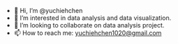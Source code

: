 - 👋 Hi, I’m @yuchiehchen
- 👀 I’m interested in data analysis and data visualization.
- 💞️ I’m looking to collaborate on data analysis project.
- 📫 How to reach me: yuchiehchen1020@gmail.com

<!---
yuchiehchen/yuchiehchen is a ✨ special ✨ repository because its `README.md` (this file) appears on your GitHub profile.
You can click the Preview link to take a look at your changes.
--->
